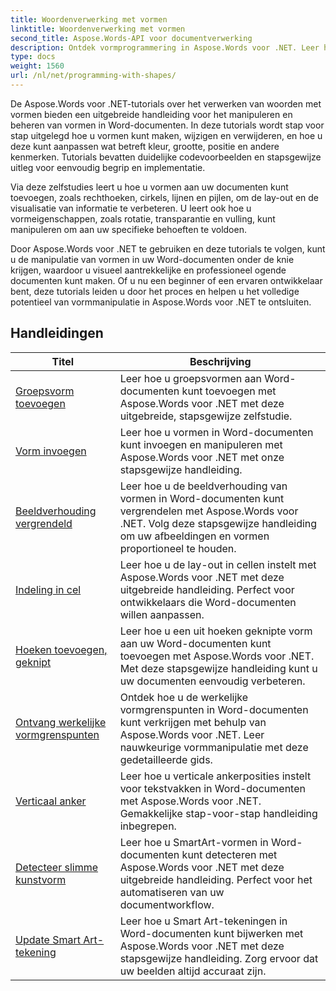 ```yaml
---
title: Woordenverwerking met vormen
linktitle: Woordenverwerking met vormen
second_title: Aspose.Words-API voor documentverwerking
description: Ontdek vormprogrammering in Aspose.Words voor .NET. Leer hoe u vormen in uw Word-documenten kunt manipuleren en aanpassen met stapsgewijze zelfstudies en voorbeeldcode in C#.
type: docs
weight: 1560
url: /nl/net/programming-with-shapes/
---
```

De Aspose.Words voor .NET-tutorials over het verwerken van woorden met vormen bieden een uitgebreide handleiding voor het manipuleren en beheren van vormen in Word-documenten. In deze tutorials wordt stap voor stap uitgelegd hoe u vormen kunt maken, wijzigen en verwijderen, en hoe u deze kunt aanpassen wat betreft kleur, grootte, positie en andere kenmerken. Tutorials bevatten duidelijke codevoorbeelden en stapsgewijze uitleg voor eenvoudig begrip en implementatie.

Via deze zelfstudies leert u hoe u vormen aan uw documenten kunt toevoegen, zoals rechthoeken, cirkels, lijnen en pijlen, om de lay-out en de visualisatie van informatie te verbeteren. U leert ook hoe u vormeigenschappen, zoals rotatie, transparantie en vulling, kunt manipuleren om aan uw specifieke behoeften te voldoen.

Door Aspose.Words voor .NET te gebruiken en deze tutorials te volgen, kunt u de manipulatie van vormen in uw Word-documenten onder de knie krijgen, waardoor u visueel aantrekkelijke en professioneel ogende documenten kunt maken. Of u nu een beginner of een ervaren ontwikkelaar bent, deze tutorials leiden u door het proces en helpen u het volledige potentieel van vormmanipulatie in Aspose.Words voor .NET te ontsluiten.

 ## Handleidingen
| Titel | Beschrijving |
| --- | --- |
| [Groepsvorm toevoegen](./add-group-shape/) | Leer hoe u groepsvormen aan Word-documenten kunt toevoegen met Aspose.Words voor .NET met deze uitgebreide, stapsgewijze zelfstudie. |
| [Vorm invoegen](./insert-shape/) | Leer hoe u vormen in Word-documenten kunt invoegen en manipuleren met Aspose.Words voor .NET met onze stapsgewijze handleiding. |
| [Beeldverhouding vergrendeld](./aspect-ratio-locked/) | Leer hoe u de beeldverhouding van vormen in Word-documenten kunt vergrendelen met Aspose.Words voor .NET. Volg deze stapsgewijze handleiding om uw afbeeldingen en vormen proportioneel te houden. |
| [Indeling in cel](./layout-in-cell/) | Leer hoe u de lay-out in cellen instelt met Aspose.Words voor .NET met deze uitgebreide handleiding. Perfect voor ontwikkelaars die Word-documenten willen aanpassen. |
| [Hoeken toevoegen, geknipt](./add-corners-snipped/) | Leer hoe u een uit hoeken geknipte vorm aan uw Word-documenten kunt toevoegen met Aspose.Words voor .NET. Met deze stapsgewijze handleiding kunt u uw documenten eenvoudig verbeteren. |
| [Ontvang werkelijke vormgrenspunten](./get-actual-shape-bounds-points/) | Ontdek hoe u de werkelijke vormgrenspunten in Word-documenten kunt verkrijgen met behulp van Aspose.Words voor .NET. Leer nauwkeurige vormmanipulatie met deze gedetailleerde gids. |
| [Verticaal anker](./vertical-anchor/) | Leer hoe u verticale ankerposities instelt voor tekstvakken in Word-documenten met Aspose.Words voor .NET. Gemakkelijke stap-voor-stap handleiding inbegrepen.|
| [Detecteer slimme kunstvorm](./detect-smart-art-shape/) | Leer hoe u SmartArt-vormen in Word-documenten kunt detecteren met Aspose.Words voor .NET met deze uitgebreide handleiding. Perfect voor het automatiseren van uw documentworkflow. |
| [Update Smart Art-tekening](./update-smart-art-drawing/) | Leer hoe u Smart Art-tekeningen in Word-documenten kunt bijwerken met Aspose.Words voor .NET met deze stapsgewijze handleiding. Zorg ervoor dat uw beelden altijd accuraat zijn. |